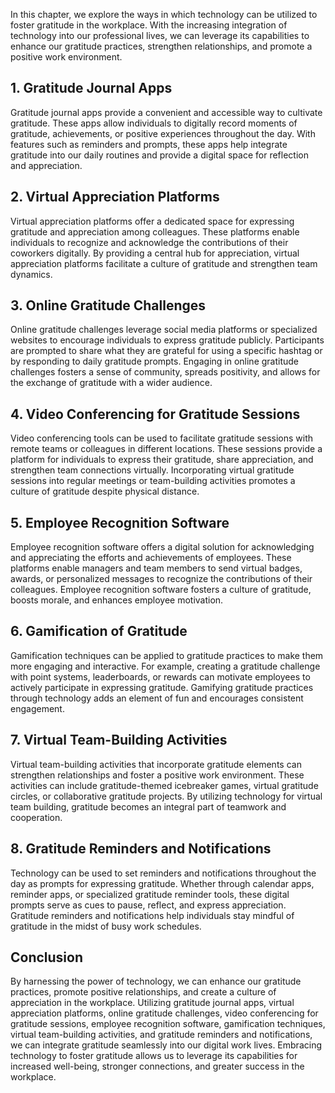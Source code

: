 
In this chapter, we explore the ways in which technology can be utilized to foster gratitude in the workplace. With the increasing integration of technology into our professional lives, we can leverage its capabilities to enhance our gratitude practices, strengthen relationships, and promote a positive work environment.

**1. Gratitude Journal Apps**
-----------------------------

Gratitude journal apps provide a convenient and accessible way to cultivate gratitude. These apps allow individuals to digitally record moments of gratitude, achievements, or positive experiences throughout the day. With features such as reminders and prompts, these apps help integrate gratitude into our daily routines and provide a digital space for reflection and appreciation.

**2. Virtual Appreciation Platforms**
-------------------------------------

Virtual appreciation platforms offer a dedicated space for expressing gratitude and appreciation among colleagues. These platforms enable individuals to recognize and acknowledge the contributions of their coworkers digitally. By providing a central hub for appreciation, virtual appreciation platforms facilitate a culture of gratitude and strengthen team dynamics.

**3. Online Gratitude Challenges**
----------------------------------

Online gratitude challenges leverage social media platforms or specialized websites to encourage individuals to express gratitude publicly. Participants are prompted to share what they are grateful for using a specific hashtag or by responding to daily gratitude prompts. Engaging in online gratitude challenges fosters a sense of community, spreads positivity, and allows for the exchange of gratitude with a wider audience.

**4. Video Conferencing for Gratitude Sessions**
------------------------------------------------

Video conferencing tools can be used to facilitate gratitude sessions with remote teams or colleagues in different locations. These sessions provide a platform for individuals to express their gratitude, share appreciation, and strengthen team connections virtually. Incorporating virtual gratitude sessions into regular meetings or team-building activities promotes a culture of gratitude despite physical distance.

**5. Employee Recognition Software**
------------------------------------

Employee recognition software offers a digital solution for acknowledging and appreciating the efforts and achievements of employees. These platforms enable managers and team members to send virtual badges, awards, or personalized messages to recognize the contributions of their colleagues. Employee recognition software fosters a culture of gratitude, boosts morale, and enhances employee motivation.

**6. Gamification of Gratitude**
--------------------------------

Gamification techniques can be applied to gratitude practices to make them more engaging and interactive. For example, creating a gratitude challenge with point systems, leaderboards, or rewards can motivate employees to actively participate in expressing gratitude. Gamifying gratitude practices through technology adds an element of fun and encourages consistent engagement.

**7. Virtual Team-Building Activities**
---------------------------------------

Virtual team-building activities that incorporate gratitude elements can strengthen relationships and foster a positive work environment. These activities can include gratitude-themed icebreaker games, virtual gratitude circles, or collaborative gratitude projects. By utilizing technology for virtual team building, gratitude becomes an integral part of teamwork and cooperation.

**8. Gratitude Reminders and Notifications**
--------------------------------------------

Technology can be used to set reminders and notifications throughout the day as prompts for expressing gratitude. Whether through calendar apps, reminder apps, or specialized gratitude reminder tools, these digital prompts serve as cues to pause, reflect, and express appreciation. Gratitude reminders and notifications help individuals stay mindful of gratitude in the midst of busy work schedules.

**Conclusion**
--------------

By harnessing the power of technology, we can enhance our gratitude practices, promote positive relationships, and create a culture of appreciation in the workplace. Utilizing gratitude journal apps, virtual appreciation platforms, online gratitude challenges, video conferencing for gratitude sessions, employee recognition software, gamification techniques, virtual team-building activities, and gratitude reminders and notifications, we can integrate gratitude seamlessly into our digital work lives. Embracing technology to foster gratitude allows us to leverage its capabilities for increased well-being, stronger connections, and greater success in the workplace.
